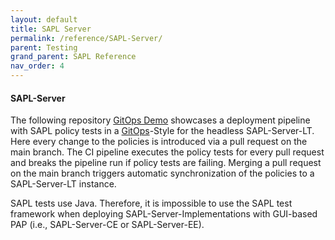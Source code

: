 ```yaml
---
layout: default
title: SAPL Server
permalink: /reference/SAPL-Server/
parent: Testing
grand_parent: SAPL Reference
nav_order: 4
---
```


#### SAPL-Server

The following repository [GitOps Demo](https://github.com/heutelbeck/sapl-server-lt-gitops-example) showcases a deployment pipeline with SAPL policy tests in a [GitOps](https://www.weave.works/blog/gitops-operations-by-pull-request)\-Style for the headless SAPL-Server-LT. Here every change to the policies is introduced via a pull request on the main branch. The CI pipeline executes the policy tests for every pull request and breaks the pipeline run if policy tests are failing. Merging a pull request on the main branch triggers automatic synchronization of the policies to a SAPL-Server-LT instance.

SAPL tests use Java. Therefore, it is impossible to use the SAPL test framework when deploying SAPL-Server-Implementations with GUI-based PAP (i.e., SAPL-Server-CE or SAPL-Server-EE).